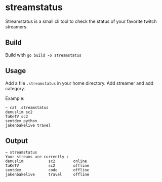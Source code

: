 streamstatus
==============================

Streamstatus is a small cli tool to check the status of your favorite twitch streamers.

## Build

Build with `go build -o streamstatus`

## Usage

Add a file `.streamstatus` in your home directory. Add streamer and add category.

Example:
```
~ cat .streamstatus
demuslim sc2
TaKeTV sc2
sentdex python
jakenbakelive travel
```

## Output
```
~ streamstatus
Your streams are currently :
demuslim           sc2        online 
TaKeTV             sc2        offline 
sentdex            code       offline 
jakenbakelive      travel     offline 
```

